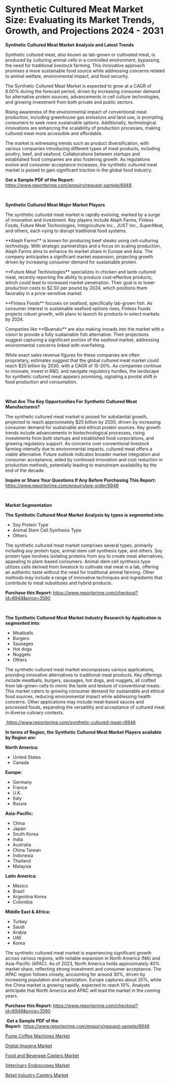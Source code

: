 <p><h1>Synthetic Cultured Meat Market Size: Evaluating its Market Trends, Growth, and Projections 2024 - 2031</h1></p><p><strong>Synthetic Cultured Meat Market Analysis and Latest Trends</strong></p>
<p><p>Synthetic cultured meat, also known as lab-grown or cultivated meat, is produced by culturing animal cells in a controlled environment, bypassing the need for traditional livestock farming. This innovative approach promises a more sustainable food source while addressing concerns related to animal welfare, environmental impact, and food security. </p><p>The Synthetic Cultured Meat Market is expected to grow at a CAGR of 8.00% during the forecast period, driven by increasing consumer demand for alternative protein sources, advancements in cell culture technologies, and growing investment from both private and public sectors. </p><p>Rising awareness of the environmental impact of conventional meat production, including greenhouse gas emissions and land use, is prompting consumers to seek more sustainable options. Additionally, technological innovations are enhancing the scalability of production processes, making cultured meat more accessible and affordable. </p><p>The market is witnessing trends such as product diversification, with various companies introducing different types of meat products, including poultry, beef, and seafood. Collaborations between startups and established food companies are also fostering growth. As regulations evolve and consumer acceptance increases, the synthetic cultured meat market is poised to gain significant traction in the global food industry.</p></p>
<p><strong>Get a Sample PDF of the Report:&nbsp;</strong> <a href="https://www.reportprime.com/enquiry/request-sample/6948">https://www.reportprime.com/enquiry/request-sample/6948</a></p>
<p>&nbsp;</p>
<p><strong>Synthetic Cultured Meat Major Market Players</strong></p>
<p><p>The synthetic cultured meat market is rapidly evolving, marked by a surge of innovation and investment. Key players include Aleph Farms, Finless Foods, Future Meat Technologies, Integriculture Inc., JUST Inc., SuperMeat, and others, each vying to disrupt traditional food systems.</p><p>**Aleph Farms** is known for producing beef steaks using cell-culturing technology. With strategic partnerships and a focus on scaling production, Aleph Farms aims to enhance its market share in Europe and Asia. The company anticipates a significant market expansion, projecting growth driven by increasing consumer demand for sustainable protein.</p><p>**Future Meat Technologies** specializes in chicken and lamb cultured meat, recently reporting the ability to produce cost-effective products, which could lead to increased market penetration. Their goal is to lower production costs to $2.50 per pound by 2024, which positions them favorably in a price-sensitive market.</p><p>**Finless Foods** focuses on seafood, specifically lab-grown fish. As consumer interest in sustainable seafood options rises, Finless Foods projects robust growth, with plans to launch its products in select markets by 2024.</p><p>Companies like **Bluenalu** are also making inroads into the market with a vision to provide a fully sustainable fish alternative. Their projections suggest capturing a significant portion of the seafood market, addressing environmental concerns linked with overfishing.</p><p>While exact sales revenue figures for these companies are often proprietary, estimates suggest that the global cultured meat market could reach $25 billion by 2030, with a CAGR of 15-20%. As companies continue to innovate, invest in R&D, and navigate regulatory hurdles, the landscape for synthetic cultured meat appears promising, signaling a pivotal shift in food production and consumption.</p></p>
<p>&nbsp;</p>
<p><strong>What Are The Key Opportunities For Synthetic Cultured Meat Manufacturers?</strong></p>
<p><p>The synthetic cultured meat market is poised for substantial growth, projected to reach approximately $25 billion by 2030, driven by increasing consumer demand for sustainable and ethical protein sources. Key growth trends include advancements in biotechnological processes, rising investments from both startups and established food corporations, and growing regulatory support. As concerns over conventional livestock farming intensify due to environmental impacts, cultured meat offers a viable alternative. Future outlook indicates broader market integration and consumer acceptance, aided by continued innovation and cost reduction in production methods, potentially leading to mainstream availability by the end of the decade.</p></p>
<p><strong>Inquire or Share Your Questions If Any Before Purchasing This Report:</strong> <a href="https://www.reportprime.com/enquiry/pre-order/6948">https://www.reportprime.com/enquiry/pre-order/6948</a></p>
<p>&nbsp;</p>
<p><strong>Market Segmentation</strong></p>
<p><strong>The Synthetic Cultured Meat Market Analysis by types is segmented into:</strong></p>
<p><ul><li>Soy Protein Type</li><li>Animal Stem Cell Synthesis Type</li><li>Others</li></ul></p>
<p><p>The synthetic cultured meat market comprises several types, primarily including soy protein type, animal stem cell synthesis type, and others. Soy protein type involves isolating proteins from soy to create meat alternatives, appealing to plant-based consumers. Animal stem cell synthesis type utilizes cells derived from livestock to cultivate real meat in a lab, offering an authentic taste without the need for traditional animal farming. Other methods may include a range of innovative techniques and ingredients that contribute to meat substitutes and hybrid products.</p></p>
<p><strong>Purchase this Report:&nbsp;</strong><a href="https://www.reportprime.com/checkout?id=6948&price=3590">https://www.reportprime.com/checkout?id=6948&price=3590</a></p>
<p>&nbsp;</p>
<p><strong>The Synthetic Cultured Meat Market Industry Research by Application is segmented into:</strong></p>
<p><ul><li>Meatballs</li><li>Burgers</li><li>Sausages</li><li>Hot dogs</li><li>Nuggets</li><li>Others</li></ul></p>
<p><p>The synthetic cultured meat market encompasses various applications, providing innovative alternatives to traditional meat products. Key offerings include meatballs, burgers, sausages, hot dogs, and nuggets, all crafted from lab-grown cells to mimic the taste and texture of conventional meats. This market caters to growing consumer demand for sustainable and ethical food sources, reducing environmental impact while addressing health concerns. Other applications may include meat-based sauces and processed foods, expanding the versatility and acceptance of cultured meat in diverse culinary contexts.</p></p>
<p><a href="https://www.reportprime.com/synthetic-cultured-meat-r6948">&nbsp;https://www.reportprime.com/synthetic-cultured-meat-r6948</a></p>
<p><strong>In terms of Region, the Synthetic Cultured Meat Market Players available by Region are:</strong></p>
<p>
    <p> <strong> North America: </strong>
        <ul>
            <li>United States</li>
            <li>Canada</li>
        </ul>
        </p> 
    <p> <strong> Europe: </strong>
        <ul>
            <li>Germany</li>
            <li>France</li>
            <li>U.K.</li>
            <li>Italy</li>
            <li>Russia</li>
        </ul>
        </p> 
    <p> <strong> Asia-Pacific: </strong>
        <ul>
            <li>China</li>
            <li>Japan</li>
            <li>South Korea</li>
            <li>India</li>
            <li>Australia</li>
            <li>China Taiwan</li>
            <li>Indonesia</li>
            <li>Thailand</li>
            <li>Malaysia</li>
        </ul>
        </p> 
    <p> <strong> Latin America: </strong>
        <ul>
            <li>Mexico</li>
            <li>Brazil</li>
            <li>Argentina Korea</li>
            <li>Colombia</li>
        </ul>
        </p> 
    <p> <strong> Middle East & Africa: </strong>
        <ul>
            <li>Turkey</li>
            <li>Saudi</li>
            <li>Arabia</li>
            <li>UAE</li>
            <li>Korea</li>
        </ul>
    </p>
    </p>
<p><p>The synthetic cultured meat market is experiencing significant growth across various regions, with notable expansion in North America (NA) and Asia-Pacific (APAC). As of 2023, North America holds approximately 40% market share, reflecting strong investment and consumer acceptance. The APAC region follows closely, accounting for around 30%, driven by increasing population and urbanization. Europe captures about 20%, while the China market is growing rapidly, expected to reach 10%. Analysts anticipate that North America and APAC will lead the market in the coming years.</p></p>
<p><strong>Purchase this Report: </strong><a href="https://www.reportprime.com/checkout?id=6948&price=3590">https://www.reportprime.com/checkout?id=6948&price=3590</a></p>
<p>&nbsp;<strong>Get a Sample PDF of the Report:&nbsp;&nbsp;</strong><a href="https://www.reportprime.com/enquiry/request-sample/6948">https://www.reportprime.com/enquiry/request-sample/6948</a></p>
<p><strong></strong></p>
<p><p><a href="https://www.linkedin.com/pulse/global-pump-coffee-machines-market-product-type-application-region-0z13f?trackingId=NwoCgJk4Sg202Sla8X7EAA%3D%3D">Pump Coffee Machines Market</a></p><p><a href="https://medium.com/@justin.wright5348/digital-imaging-market-industry-trends-and-forecast-for-period-from-2024-to-2031-ae3d89309c63">Digital Imaging Market</a></p><p><a href="https://issuu.com/reportprime-2/docs/food-and-beverage-casters-market-si_1eb33d17608be0">Food and Beverage Casters Market</a></p><p><a href="https://medium.com/@raperang95/global-veterinary-endoscopes-market-analysis-key-market-trends-and-future-projections-2024-2031-8d206a36cdd3">Veterinary Endoscopes Market</a></p><p><a href="https://issuu.com/reportprime-2/docs/retail-industry-casters-market-size_5cf6238cb4ddc8">Retail Industry Casters Market</a></p></p>